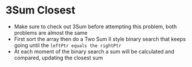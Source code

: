 # 3Sum Closest
* Make sure to check out 3Sum before attempting this problem, both problems are almost the same
* First sort the array then do a Two Sum II style binary search that keeps going until the `leftPtr equals the rightPtr`
* At each moment of the binary search a sum will be calculated and compared, updating the closest sum